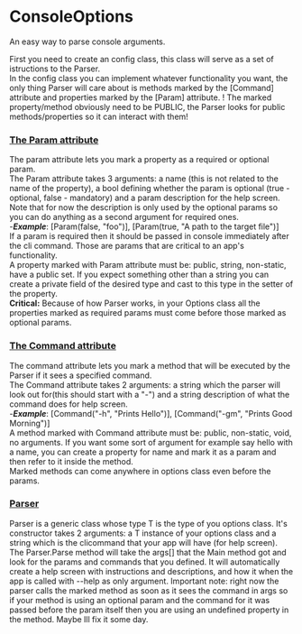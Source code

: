 # ConsoleOptions
An easy way to parse console arguments.

First you need to create an config class, this class will serve as a set of istructions to the Parser.  
In the config class you can implement whatever functionality you want, the only thing Parser will care about is methods marked by the [Command] attribute and properties marked by the [Param] attribute. ! The marked property/method obviously need to be PUBLIC, the Parser looks for public methods/properties so it can interact with them!

### <ins>The Param attribute</ins>
The param attribute lets you mark a property as a required or optional param.  
The Param attribute takes 3 arguments: a name (this is not related to the name of the property), a bool defining whether the param is optional (true - optional, false - mandatory) and a param description for the help screen. Note that for now the description is only used by the optional params so you can do anything as a second argument for required ones.  
-***Example***: [Param(false, "foo")], [Param(true, "A path to the target file")]  
If a param is required then it should be passed in console immediately after the cli command. Those are params that are critical to an app's
functionality.  
A property marked with Param attribute must be: public, string, non-static, have a public set. If you expect something other than a string you can create a private field of the desired type and cast to this type in the setter of the property.  
**Critical:** Because of how Parser works, in your Options class all the properties marked as required params must come before those marked as optional params.

### <ins>The Command attribute</ins>
The command attribute lets you mark a method that will be executed by the Parser if it sees a specified command.  
The Command attribute takes 2 arguments: a string which the parser will look out for(this should start with a "-") and a string description of what the command does for help screen.  
-***Example***: [Command("-h", "Prints Hello")], [Command("-gm", "Prints Good Morning")]  
A method marked with Command attribute must be: public, non-static, void, no arguments. If you want some sort of argument for example say hello with a name, you can create a property for name and mark it as a param and then refer to it inside the method.  
Marked methods can come anywhere in options class even before the params. 

### <ins>Parser</ins>
Parser is a generic class whose type T is the type of you options class. It's constructor takes 2 arguments: a T instance of your options class and a string which is the clicommand that your app will have (for help screen).  
The Parser.Parse method will take the args[] that the Main method got and look for the params and commands that you defined. It will automatically create a help screen with instructions and descriptions, and how it when the app is called with --help as only argument. Important note: right now the parser calls the marked method as soon as it sees the command in args so if your method is using an optional param and the command for it was passed before the param itself then you are using an undefined property in the method. Maybe Ill fix it some day.
